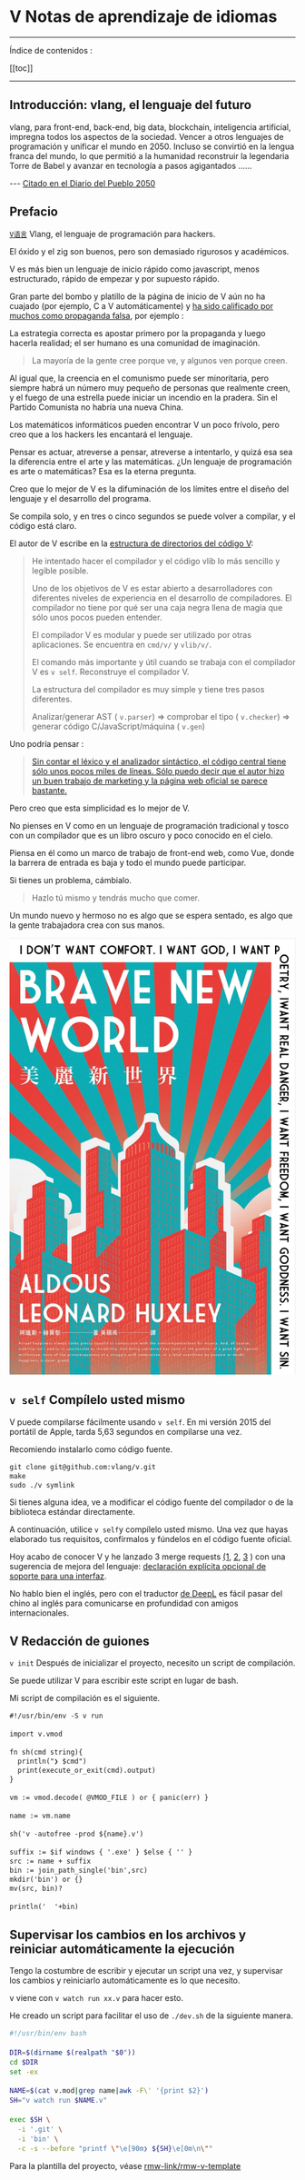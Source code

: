 # V Notas de aprendizaje de idiomas

---

Índice de contenidos :

[[toc]]

---

## Introducción: vlang, el lenguaje del futuro

vlang, para front-end, back-end, big data, blockchain, inteligencia artificial, impregna todos los aspectos de la sociedad. Vencer a otros lenguajes de programación y unificar el mundo en 2050. Incluso se convirtió en la lengua franca del mundo, lo que permitió a la humanidad reconstruir la legendaria Torre de Babel y avanzar en tecnología a pasos agigantados ......

--- [Citado en el Diario del Pueblo 2050](https://www.zhihu.com/question/318526180/answer/729421901)

## Prefacio

[`V语言`](https://vlang.io) Vlang, el lenguaje de programación para hackers.

El óxido y el zig son buenos, pero son demasiado rigurosos y académicos.

V es más bien un lenguaje de inicio rápido como javascript, menos estructurado, rápido de empezar y por supuesto rápido.

Gran parte del bombo y platillo de la página de inicio de V aún no ha cuajado (por ejemplo, C a V automáticamente) y [ha sido calificado por muchos como propaganda falsa](https://www.zhihu.com/question/318526180), por ejemplo :

La estrategia correcta es apostar primero por la propaganda y luego hacerla realidad; el ser humano es una comunidad de imaginación.

> La mayoría de la gente cree porque ve, y algunos ven porque creen.

Al igual que, la creencia en el comunismo puede ser minoritaria, pero siempre habrá un número muy pequeño de personas que realmente creen, y el fuego de una estrella puede iniciar un incendio en la pradera. Sin el Partido Comunista no habría una nueva China.

Los matemáticos informáticos pueden encontrar V un poco frívolo, pero creo que a los hackers les encantará el lenguaje.

Pensar es actuar, atreverse a pensar, atreverse a intentarlo, y quizá esa sea la diferencia entre el arte y las matemáticas. ¿Un lenguaje de programación es arte o matemáticas? Esa es la eterna pregunta.

Creo que lo mejor de V es la difuminación de los límites entre el diseño del lenguaje y el desarrollo del programa.

Se compila solo, y en tres o cinco segundos se puede volver a compilar, y el código está claro.

El autor de V escribe en la [estructura de directorios del código V](https://github.com/vlang/v/blob/master/CONTRIBUTING.md):

> He intentado hacer el compilador y el código vlib lo más sencillo y legible posible.
> 
> Uno de los objetivos de V es estar abierto a desarrolladores con diferentes niveles de experiencia en el desarrollo de compiladores. El compilador no tiene por qué ser una caja negra llena de magia que sólo unos pocos pueden entender.
> 
> El compilador V es modular y puede ser utilizado por otras aplicaciones. Se encuentra en `cmd/v/` y `vlib/v/`.
> 
> El comando más importante y útil cuando se trabaja con el compilador V es `v self`. Reconstruye el compilador V.
> 
> La estructura del compilador es muy simple y tiene tres pasos diferentes.
> 
> Analizar/generar AST ( `v.parser`) => comprobar el tipo ( `v.checker`) => generar código C/JavaScript/máquina ( `v.gen`)

Uno podría pensar :

> [Sin contar el léxico y el analizador sintáctico, el código central tiene sólo unos pocos miles de líneas. Sólo puedo decir que el autor hizo un buen trabajo de marketing y la página web oficial se parece bastante.](https://www.zhihu.com/question/318526180/answer/685952638)

Pero creo que esta simplicidad es lo mejor de V.

No pienses en V como en un lenguaje de programación tradicional y tosco con un compilador que es un libro oscuro y poco conocido en el cielo.

Piensa en él como un marco de trabajo de front-end web, como Vue, donde la barrera de entrada es baja y todo el mundo puede participar.

Si tienes un problema, cámbialo.

> Hazlo tú mismo y tendrás mucho que comer.

Un mundo nuevo y hermoso no es algo que se espera sentado, es algo que la gente trabajadora crea con sus manos.

![](https://raw.githubusercontent.com/gcxfd/img/gh-pages/cEFoDn.jpg)

## `v self` Compílelo usted mismo

V puede compilarse fácilmente usando `v self`. En mi versión 2015 del portátil de Apple, tarda 5,63 segundos en compilarse una vez.

Recomiendo instalarlo como código fuente.

```
git clone git@github.com:vlang/v.git
make
sudo ./v symlink
```

Si tienes alguna idea, ve a modificar el código fuente del compilador o de la biblioteca estándar directamente.

A continuación, utilice `v self`y compílelo usted mismo. Una vez que hayas elaborado tus requisitos, confírmalos y fúndelos en el código fuente oficial.

Hoy acabo de conocer V y he lanzado 3 merge requests [(1](https://github.com/vlang/v/pull/13518), [2](https://github.com/vlang/v/pull/13524), [3](https://github.com/vlang/v/pull/13514) ) con una sugerencia de mejora del lenguaje: [declaración explícita opcional de soporte para una interfaz](https://github.com/vlang/v/issues/13526).

No hablo bien el inglés, pero con el traductor [de DeepL](https://www.deepl.com/zh/translator) es fácil pasar del chino al inglés para comunicarse en profundidad con amigos internacionales.

## V Redacción de guiones

`v init` Después de inicializar el proyecto, necesito un script de compilación.

Se puede utilizar V para escribir este script en lugar de bash.

Mi script de compilación es el siguiente.

```vlang
#!/usr/bin/env -S v run

import v.vmod

fn sh(cmd string){
  println("❯ $cmd")
  print(execute_or_exit(cmd).output)
}

vm := vmod.decode( @VMOD_FILE ) or { panic(err) }

name := vm.name

sh('v -autofree -prod ${name}.v')

suffix := $if windows { '.exe' } $else { '' }
src := name + suffix
bin := join_path_single('bin',src)
mkdir('bin') or {}
mv(src, bin)?

println('  '+bin)
```

## Supervisar los cambios en los archivos y reiniciar automáticamente la ejecución

Tengo la costumbre de escribir y ejecutar un script una vez, y supervisar los cambios y reiniciarlo automáticamente es lo que necesito.

v viene con `v watch run xx.v` para hacer esto.

He creado un script para facilitar el uso de `./dev.sh` de la siguiente manera.

```bash
#!/usr/bin/env bash

DIR=$(dirname $(realpath "$0"))
cd $DIR
set -ex

NAME=$(cat v.mod|grep name|awk -F\' '{print $2}')
SH="v watch run $NAME.v"

exec $SH \
  -i '.git' \
  -i 'bin' \
  -c -s --before "printf \"\e[90m❯ ${SH}\e[0m\n\""
```

Para la plantilla del proyecto, véase [rmw-link/rmw-v-template](https://github.com/rmw-link/rmw-v-template)